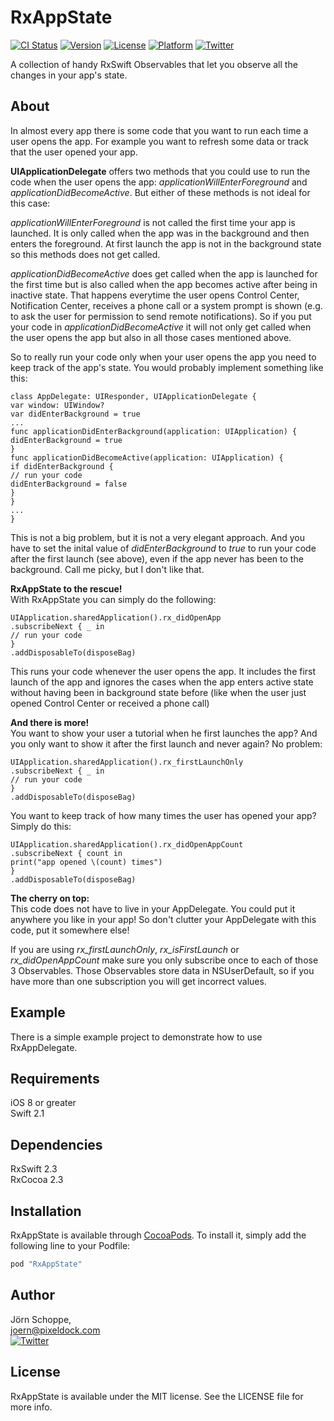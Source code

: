 # RxAppState

[![CI Status](http://img.shields.io/travis/pixeldock/RxAppState.svg?style=flat)](https://travis-ci.org/pixeldock/RxAppState)
[![Version](https://img.shields.io/cocoapods/v/RxAppState.svg?style=flat)](http://cocoapods.org/pods/RxAppState)
[![License](https://img.shields.io/cocoapods/l/RxAppState.svg?style=flat)](http://cocoapods.org/pods/RxAppState)
[![Platform](https://img.shields.io/cocoapods/p/RxAppState.svg?style=flat)](http://cocoapods.org/pods/RxAppState)
[![Twitter](https://img.shields.io/badge/Twitter-@pixeldock-blue.svg?style=flat)](http://twitter.com/pixeldock)


A collection of handy RxSwift Observables that let you observe all the changes in your app's state.

## About
In almost every app there is some code that you want to run each time a user opens the app. For example you want to refresh some data or track that the user opened your app.

**UIApplicationDelegate** offers two methods that you could use to run the code when the user opens the app: _applicationWillEnterForeground_ and _applicationDidBecomeActive_. But either of these methods is not ideal for this case:

_applicationWillEnterForeground_ is not called the first time your app is launched. It is only called when the app was in the background and then enters the foreground. At first launch the app is not in the background state so this methods does not get called.

_applicationDidBecomeActive_ does get called when the app is launched for the first time but is also called when the app becomes active after being in inactive state. That happens everytime the user opens Control Center, Notification Center, receives a phone call or a system prompt is shown (e.g. to ask the user for permission to send remote notifications). So if you put your code in _applicationDidBecomeActive_ it will not only get called when the user opens the app but also in all those cases mentioned above.

So to really run your code only when your user opens the app you need to keep track of the app's state. You would probably implement something like this:

```
class AppDelegate: UIResponder, UIApplicationDelegate {
var window: UIWindow?
var didEnterBackground = true
...
func applicationDidEnterBackground(application: UIApplication) {
didEnterBackground = true
}
func applicationDidBecomeActive(application: UIApplication) {
if didEnterBackground {
// run your code
didEnterBackground = false
}
}
...
}
```
This is not a big problem, but it is not a very elegant approach. And you have to set the inital value of _didEnterBackground_ to _true_ to run your code after the first launch (see above), even if the app never has been to the background. Call me picky, but I don't like that.

**RxAppState to the rescue!**  
With RxAppState you can simply do the following:

```
UIApplication.sharedApplication().rx_didOpenApp
.subscribeNext { _ in
// run your code
}
.addDisposableTo(disposeBag)
```
This runs your code whenever the user opens the app. It includes the first launch of the app and ignores the cases when the app enters active state without having been in background state before (like when the user just opened Control Center or received a phone call)

**And there is more!**  
You want to show your user a tutorial when he first launches the app? And you only want to show it after the first launch and never again? No problem:

```
UIApplication.sharedApplication().rx_firstLaunchOnly
.subscribeNext { _ in
// run your code
}
.addDisposableTo(disposeBag)
```

You want to keep track of how many times the user has opened your app? Simply do this:

```
UIApplication.sharedApplication().rx_didOpenAppCount
.subscribeNext { count in
print("app opened \(count) times")
}
.addDisposableTo(disposeBag)
```

**The cherry on top:**   
This code does not have to live in your AppDelegate. You could put it anywhere you like in your app! So don't clutter your AppDelegate with this code, put it somewhere else!

If you are using _rx_firstLaunchOnly_, _rx_isFirstLaunch_ or _rx_didOpenAppCount_ make sure you only subscribe once to each of those 3 Observables. Those Observables store data in NSUserDefault, so if you have more than one subscription you will get incorrect values. 

## Example

There is a simple example project to demonstrate how to use RxAppDelegate.

## Requirements

iOS 8 or greater    
Swift 2.1

## Dependencies
RxSwift 2.3  
RxCocoa 2.3

## Installation

RxAppState is available through [CocoaPods](http://cocoapods.org). To install
it, simply add the following line to your Podfile:

```ruby
pod "RxAppState"
```

## Author

Jörn Schoppe,  
joern@pixeldock.com   
[![Twitter](https://img.shields.io/badge/Twitter-@pixeldock-blue.svg?style=flat)](http://twitter.com/pixeldock)

## License

RxAppState is available under the MIT license. See the LICENSE file for more info.

